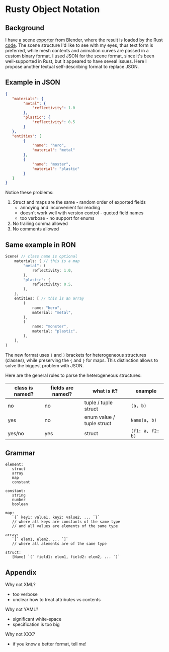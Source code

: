 # Rusty Object Notation

## Background

I have a scene [exporter](https://github.com/kvark/claymore/blob/master/etc/blender/io_kri_scene/scene.py) from Blender, where the result is loaded by the Rust [code](https://github.com/kvark/claymore/blob/master/src/load/scene.rs). The scene structure I'd like to see with my eyes, thus text form is preferred, while mesh contents and animation curves are passed in a custom binary format. I used JSON for the scene format, since it's been well-supported in Rust, but it appeared to have seveal issues. Here I propose another textual self-describing format to replace JSON.

## Example in JSON

```json
{
   "materials": {
        "metal": {
            "reflectivity": 1.0
        },
        "plastic": {
            "reflectivity": 0.5
        }
   },
   "entities": [
        {
            "name": "hero",
            "material": "metal"
        },
        {
            "name": "moster",
            "material": "plastic"
        }
   ]
}
```

Notice these problems:
  1. Struct and maps are the same
    - random order of exported fields
      - annoying and inconvenient for reading
      - doesn't work well with version control
    - quoted field names
      - too verbose
    - no support for enums
  2. No trailing comma allowed
  3. No comments allowed

## Same example in RON

```rust
Scene( // class name is optional
    materials: { // this is a map
        "metal": (
            reflectivity: 1.0,
        ),
        "plastic": (
            reflectivity: 0.5,
        ),
    },
    entities: [ // this is an array
        (
            name: "hero",
            material: "metal",
        ),
        (
            name: "monster",
            material: "plastic",
        ),
    ],
)
```

The new format uses `(` and `)` brackets for heterogeneous structures (classes), while preserving the `{` and `}` for maps. This distinction allows to solve the biggest problem with JSON.

Here are the general rules to parse the heterogeneous structures:

| class is named? | fields are named? | what is it?               | example           |
| --------------- | ------------------| ------------------------- | ----------------- |
| no              | no                | tuple / tuple struct      | `(a, b)`          |
| yes             | no                | enum value / tuple struct | `Name(a, b)`      |
| yes/no          | yes               | struct                    | `(f1: a, f2: b)`  |

## Grammar
```
element:
   struct
   array
   map
   constant

constant:
   string
   number
   boolean

map:
   `{` key1: value1, key2: value2, ... `}`
   // where all keys are constants of the same type
   // and all values are elements of the same type 

array:
   `[` elem1, elem2, ... `]`
   // where all alements are of the same type

struct:
   [Name] `(` field1: elem1, field2: elem2, ... `)`
```

## Appendix

Why not XML?
  - too verbose
  - unclear how to treat attributes vs contents

Why not YAML?
  - significant white-space 
  - specification is too big

Why not XXX?
  - if you know a better format, tell me!
